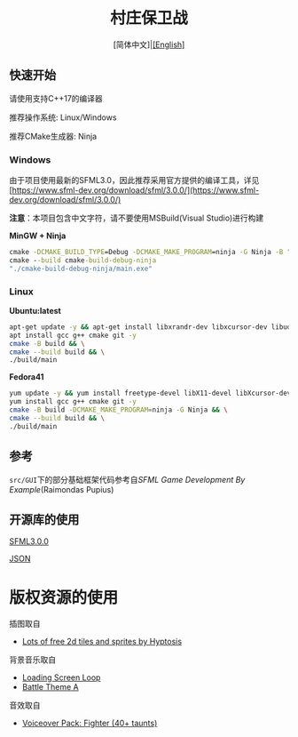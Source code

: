 <h1 style="text-align: center">村庄保卫战</h1>

<div style="text-align: center;">[简体中文]|<a href="./README-en.md">[English]</a></div>

## 快速开始

请使用支持C++17的编译器

推荐操作系统: Linux/Windows

推荐CMake生成器: Ninja

### Windows

由于项目使用最新的SFML3.0，因此推荐采用官方提供的编译工具，详见[https://www.sfml-dev.org/download/sfml/3.0.0/](https://www.sfml-dev.org/download/sfml/3.0.0/)

**注意**：本项目包含中文字符，请不要使用MSBuild(Visual Studio)进行构建

**MinGW + Ninja**

```cmd
cmake -DCMAKE_BUILD_TYPE=Debug -DCMAKE_MAKE_PROGRAM=ninja -G Ninja -B "cmake-build-debug-ninja"
cmake --build cmake-build-debug-ninja
"./cmake-build-debug-ninja/main.exe"
```

### Linux

**Ubuntu:latest**

```bash
apt-get update -y && apt-get install libxrandr-dev libxcursor-dev libudev-dev libopenal-dev libflac-dev libvorbis-dev libgl1-mesa-dev libegl1-mesa-dev libfreetype6-dev libxi-dev -y
apt install gcc g++ cmake git -y
cmake -B build && \
cmake --build build && \
./build/main
```

**Fedora41**

```bash
yum update -y && yum install freetype-devel libX11-devel libXcursor-devel libXrandr-devel mesa-libGL-devel systemd-devel openal-soft-devel libvorbis-devel libogg-devel flac-devel libxi-devel -y
yum install gcc g++ cmake git -y
cmake -B build -DCMAKE_MAKE_PROGRAM=ninja -G Ninja && \
cmake --build build && \
./build/main
```

## 参考

`src/GUI`下的部分基础框架代码参考自*SFML Game Development By Example*(Raimondas Pupius)

## 开源库的使用

[SFML3.0.0](https://github.com/SFML/SFML.git)

[JSON](https://github.com/nlohmann/json.git)

# 版权资源的使用

插图取自

- [Lots of free 2d tiles and sprites by Hyptosis](https://opengameart.org/content/lots-of-free-2d-tiles-and-sprites-by-hyptosis)

背景音乐取自

- [Loading Screen Loop](https://opengameart.org/content/loading-screen-loop)
- [Battle Theme A](https://opengameart.org/content/battle-theme-a)

音效取自

- [Voiceover Pack: Fighter (40+ taunts)](https://opengameart.org/content/voiceover-pack-fighter-40-taunts)